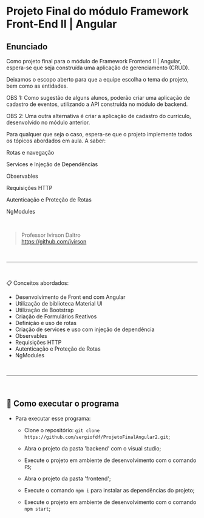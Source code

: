 # Projeto Final do módulo Framework Front-End II | Angular
## Enunciado

Como projeto final para o módulo de Framework Frontend II | Angular, espera-se que seja construída uma aplicação de gerenciamento (CRUD).

Deixamos o escopo aberto para que a equipe escolha o tema do projeto, bem como as entidades.

OBS 1: Como sugestão de alguns alunos, poderão criar uma aplicação de cadastro de eventos, utilizando a API construída no módulo de backend.

OBS 2: Uma outra alternativa é criar a aplicação de cadastro do currículo, desenvolvido no módulo anterior.

Para qualquer que seja o caso, espera-se que o projeto implemente todos os tópicos abordados em aula. A saber:

Rotas e navegação

Services e Injeção de Dependências

Observables

Requisições HTTP

Autenticação e Proteção de Rotas

NgModules

<br>

> Professor Ivirson Daltro <br>
> https://github.com/ivirson

<br>

--- 
<br>

📋 Conceitos abordados: 
- Desenvolvimento de Front end com Angular
- Utilização de biblioteca Material UI
- Utilização de Bootstrap
- Criação de Formulários Reativos
- Definição e uso de rotas
- Criação de services e uso com injeção de dependência
- Observables
- Requisições HTTP
- Autenticação e Proteção de Rotas
- NgModules

<br>

--- 
<br>

## 🚀 Como executar o programa
- Para executar esse programa:
  - Clone o repositório: `git clone https://github.com/sergiofdf/ProjetoFinalAngular2.git`;

  - Abra o projeto da pasta 'backend' com o visual studio;

  - Execute o projeto em ambiente de desenvolvimento com o comando `F5`;

  - Abra o projeto da pasta 'frontend';

  - Execute o comando `npm i` para instalar as dependências do projeto;

  - Execute o projeto em ambiente de desenvolvimento com o comando `npm start`;
